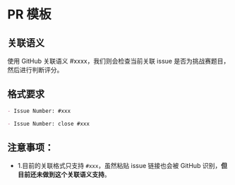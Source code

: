 # PR 模板

## 关联语义
使用 GitHub 关联语义 #xxxx，我们则会检查当前关联 issue 是否为挑战赛题目，然后进行判断评分。

## 格式要求

```markdown
- Issue Number: #xxx

- Issue Number: close #xxx
```


## 注意事项：
- 1.目前的关联格式只支持 `#xxx`，虽然粘贴 issue 链接也会被 GitHub 识别，**但目前还未做到这个关联语义支持**。

